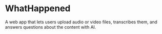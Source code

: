 # WhatHappened
A web app that lets users upload audio or video files, transcribes them, and answers questions about the content with AI.

